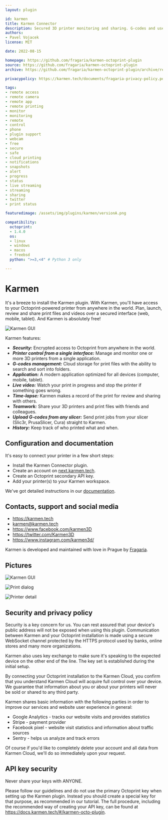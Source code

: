 ```yaml
---
layout: plugin

id: karmen
title: Karmen Connector
description: Secured 3D printer monitoring and sharing. G-codes and user management. Schedule print jobs, view print history and timelapse videos. FREE!
authors:
- Pavel Vojacek
license: MIT

date: 2022-08-15

homepage: https://github.com/fragaria/karmen-octoprint-plugin
source: https://github.com/fragaria/karmen-octoprint-plugin
archive: https://github.com/fragaria/karmen-octoprint-plugin/archive/refs/heads/main.zip

privacypolicy: https://karmen.tech/documents/fragaria-privacy-policy.pdf

tags:
- remote access
- remote camera
- remote app
- remote printing
- monitor
- monitoring
- remote
- control
- phone
- plugin support
- webcam
- free
- secure
- safe
- cloud printing
- notifications
- snapshots
- alert
- progress
- status
- live streaming
- streaming
- sharing
- twitter
- print status

featuredimage: /assets/img/plugins/karmen/versionA.png

compatibility:
  octoprint:
  - 1.4.0
  os:
  - linux
  - windows
  - macos
  - freebsd
  python: ">=3,<4" # Python 3 only

---
```


Karmen
===

It's a breeze to install the Karmen plugin. With Karmen, you'll have access to your Octoprint-powered printer from anywhere in the world. Plan, launch, review and share print files and videos over a secured interface (web, mobile, tablet). And Karmen is absolutely free!

![Karmen GUI](/assets/img/plugins/karmen/versionB.png)

Karmen features:

- ***Security:*** Encrypted access to Octoprint from anywhere in the world.
- ***Printer control from a single interface:*** Manage and monitor one or more 3D printers from a single application.
- ***G-codes management:*** Cloud storage for print files with the ability to search and sort into folders.
- ***Application:*** A modern application optimized for all devices (computer, mobile, tablet).
- ***Live video:*** Watch your print in progress and stop the printer if something goes wrong.
- ***Time-lapse:*** Karmen makes a record of the print for review and sharing with others.
- ***Teamwork:*** Share your 3D printers and print files with friends and colleagues.
- ***Upload G-codes from any slicer:*** Send print jobs from your slicer (Slic3r, PrusaSlicer, Cura) straight to Karmen.
- ***History:*** Keep track of who printed what and when.

Configuration and documentation
---

It's easy to connect your printer in a few short steps:

- Install the Karmen Connector plugin.
- Create an account on [next.karmen.tech](https://next.karmen.tech/).
- Create an Octoprint secondary API key.
- Add your printer(s) to your Karmen workspace.

We've got detailed instructions in our [documentation](https://docs.karmen.tech/#/karmen-octo-plugin).

Contacts, support and social media
---

- <https://karmen.tech>
- <karmen@karmen.tech>
- <https://www.facebook.com/karmen3D>
- <https://twitter.com/Karmen3D>
- <https://www.instagram.com/karmen3d/>

Karmen is developed and maintained with love in Prague by [Fragaria](https://fragaria.cz/).

Pictures
---

![Karmen GUI](/assets/img/plugins/karmen/versionA.png)

![Print dialog](/assets/img/plugins/karmen/printdialog.png)

![Printer detail](/assets/img/plugins/karmen/printerdetail.png)

Security and privacy policy
---

Security is a key concern for us. You can rest assured that your device's public address will not be exposed when using this plugin. Communication between Karmen and your Octoprint installation is made using a secure WebSocket channel protected by the HTTPS protocol used by banks, online stores and many more organizations.

Karmen also uses key exchange to make sure it's speaking to the expected device on the other end of the line. The key set is established during the initial setup.

By connecting your Octoprint installation to the Karmen Cloud, you confirm that you understand Karmen Cloud will acquire full control over your device. We guarantee that information about you or about your printers will never be sold or shared to any third party.

Karmen shares basic information with the following parties in order to improve our services and website user experience in general:

- Google Analytics - tracks our website visits and provides statistics
- Stripe - payment provider
- Facebook pixel - website visit statistics and information about traffic sources
- Sentry - helps us analyze and track errors

Of course if you'd like to completely delete your account and all data from Karmen Cloud, we'll do so immediately upon your request.

API key security
---

Never share your keys with ANYONE.

Please follow our guidelines and do not use the primary Octoprint key when setting up the Karmen plugin. Instead you should create a special key for that purpose, as recommended in our tutorial. The full procedure, including the recommended way of creating your API key, can be found at <https://docs.karmen.tech/#/karmen-octo-plugin>.
